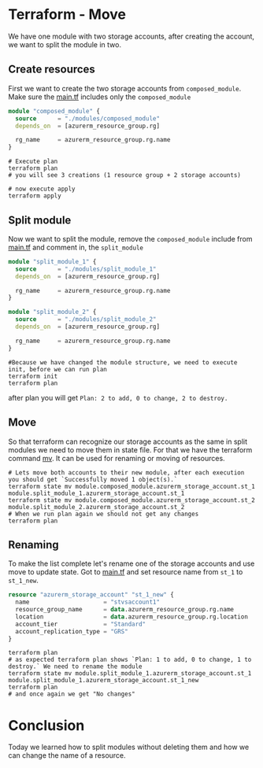 # Terraform - Move
We have one module with two storage accounts, after creating the account, we want to split the module in two.

## Create resources
First we want to create the two storage accounts from `composed_module`. Make sure the [main.tf](main.tf) includes only the `composed_module`
```terraform
module "composed_module" {
  source      = "./modules/composed_module"
  depends_on  = [azurerm_resource_group.rg]

  rg_name     = azurerm_resource_group.rg.name
}
```
```shell
# Execute plan
terraform plan
# you will see 3 creations (1 resource group + 2 storage accounts)

# now execute apply
terraform apply
```
## Split module
Now we want to split the module, remove the `composed_module` include from [main.tf](main.tf) and comment in, the `split_module`
```terraform
module "split_module_1" {
  source      = "./modules/split_module_1"
  depends_on  = [azurerm_resource_group.rg]

  rg_name     = azurerm_resource_group.rg.name
}

module "split_module_2" {
  source      = "./modules/split_module_2"
  depends_on  = [azurerm_resource_group.rg]

  rg_name     = azurerm_resource_group.rg.name
}
```
```shell
#Because we have changed the module structure, we need to execute init, before we can run plan
terraform init
terraform plan
```
after plan you will get `Plan: 2 to add, 0 to change, 2 to destroy.`
## Move
So that terraform can recognize our storage accounts as the same in split modules we need to move them in state file. 
For that we have the terraform command [mv](https://www.terraform.io/docs/cli/commands/state/mv.html). It can be used 
for renaming or moving of resources.

```shell
# Lets move both accounts to their new module, after each execution you should get `Successfully moved 1 object(s).`
terraform state mv module.composed_module.azurerm_storage_account.st_1 module.split_module_1.azurerm_storage_account.st_1
terraform state mv module.composed_module.azurerm_storage_account.st_2 module.split_module_2.azurerm_storage_account.st_2
# When we run plan again we should not get any changes
terraform plan
```
## Renaming
To make the list complete let's rename one of the storage accounts and use move to update state. 
Got to [main.tf](modules/split_module_1/main.tf) and set resource name from `st_1` to `st_1_new`.
```terraform
resource "azurerm_storage_account" "st_1_new" {
  name                     = "stvsaccount1"
  resource_group_name      = data.azurerm_resource_group.rg.name
  location                 = data.azurerm_resource_group.rg.location
  account_tier             = "Standard"
  account_replication_type = "GRS"
}
```
```shell
terraform plan
# as expected terraform plan shows `Plan: 1 to add, 0 to change, 1 to destroy.` We need to rename the module
terraform state mv module.split_module_1.azurerm_storage_account.st_1 module.split_module_1.azurerm_storage_account.st_1_new
terraform plan
# and once again we get "No changes"
```
# Conclusion
Today we learned how to split modules without deleting them and how we can change the name of a resource. 
